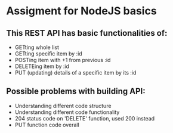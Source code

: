 # Assigment for NodeJS basics

## This REST API has basic functionalities of:
- GETting whole list 
- GETting specific item by :id 
- POSTing item with +1 from previous :id
- DELETEing item by :id 
- PUT (updating) details of a specific item by its :id

## Possible problems with building API:
- Understanding different code structure
- Understanding different code functionality
- 204 status code on 'DELETE' function, used 200 instead
- PUT function code overall
